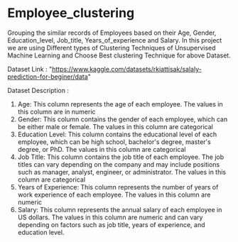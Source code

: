 # Employee_clustering
Grouping the similar records of Employees based on their Age, Gender, Education_level, Job_title, Years_of_experience and Salary.
In this project we are using Different types of Clustering Techniques of Unsupervised Machine Learning and Choose Best clustering Technique for above Dataset.

Dataset Link : "https://www.kaggle.com/datasets/rkiattisak/salaly-prediction-for-beginer/data"

Dataset Description :
1. Age: This column represents the age of each employee. The values in this column are in numeric
2. Gender: This column contains the gender of each employee, which can be either male or female. The values in this column are categorical
3. Education Level: This column contains the educational level of each employee, which can be high school, bachelor's degree, master's degree, or PhD. The values in this column are categorical
4. Job Title: This column contains the job title of each employee. The job titles can vary depending on the company and may include positions such as manager, analyst, engineer, or administrator. The values in this column are categorical
5. Years of Experience: This column represents the number of years of work experience of each employee. The values in this column are numeric
6. Salary: This column represents the annual salary of each employee in US dollars. The values in this column are numeric and can vary depending on factors such as job title, years of experience, and education level.
